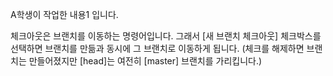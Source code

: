 A학생이 작업한 내용1 입니다.

체크아웃은 브랜치를 이동하는 명령어입니다.
그래서 [새 브랜치 체크아웃] 체크박스를 선택하면 브랜치를
만듦과 동시에 그 브랜치로 이동하게 됩니다.
(체크를 해제하면 브랜치는 만들어졌지만 [head]는 여전히
[master] 브랜치를 가리킵니다.)